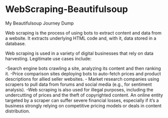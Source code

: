 # WebScraping-Beautifulsoup
My Beautifulsoup Journey Dump

Web scraping is the process of using bots to extract content and data from a website. It extracts underlying HTML code and, with it, data stored in a database.

Web scraping is used in a variety of digital businesses that rely on data harvesting. Legitimate use cases include:

-Search engine bots crawling a site, analyzing its content and then ranking it.
-Price comparison sites deploying bots to auto-fetch prices and product descriptions for allied seller websites.                                                                   - Market research companies using scrapers to pull data from forums and social media (e.g., for sentiment analysis).
-Web scraping is also used for illegal purposes, including the undercutting of prices and the theft of copyrighted content. An online entity targeted by a scraper can suffer severe financial losses, especially if it’s a business strongly relying on competitive pricing models or deals in content distribution.


